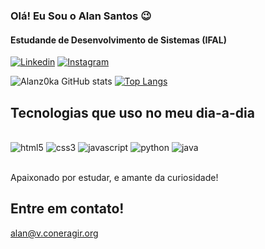 
### Olá! Eu Sou o Alan Santos 😉
#### Estudande de Desenvolvimento de Sistemas (IFAL)

[![Linkedin](https://img.shields.io/badge/LinkedIn-0077B5?style=for-the-badge&logo=linkedin&logoColor=white
)](https://www.linkedin.com/in/jose-alan-de-aquino-santos-512a14170/)
[![Instagram](https://img.shields.io/badge/Instagram-E4405F?style=for-the-badge&logo=instagram&logoColor=white
)](https://www.instagram.com/alan.dev1/)

![Alanz0ka GitHub stats](https://github-readme-stats.vercel.app/api?username=Alanz0ka&show_icons=true&theme=dracula)
[![Top Langs](https://github-readme-stats.vercel.app/api/top-langs/?username=Alanz0ka&theme=dracula)](https://github.com/Alanz0ka/github-readme-stats)

## Tecnologias que uso no meu dia-a-dia
<div style="display: inline_block"><br/>
    <img aling="center" alt="html5" src="https://img.shields.io/badge/HTML5-E34F26?style=for-the-badge&logo=html5&logoColor=white
">
    <img aling="center" alt="css3" src="https://img.shields.io/badge/CSS3-1572B6?style=for-the-badge&logo=css3&logoColor=white
">
    <img aling="center" alt="javascript" src="https://img.shields.io/badge/JavaScript-F7DF1E?style=for-the-badge&logo=javascript&logoColor=black
">
    <img aling="center" alt="python" src="https://img.shields.io/badge/Python-14354C?style=for-the-badge&logo=python&logoColor=white
">
    <img aling="center" alt="java" src="https://img.shields.io/badge/Java-ED8B00?style=for-the-badge&logo=java&logoColor=white
">
</div><br/>

Apaixonado por estudar, e amante da curiosidade!

## Entre em contato!
alan@v.coneragir.org

